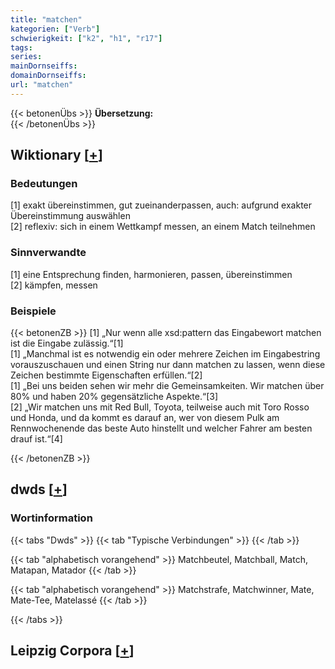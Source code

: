 ```yaml
---
title: "matchen"
kategorien: ["Verb"]
schwierigkeit: ["k2", "h1", "r17"]
tags:
series:
mainDornseiffs:
domainDornseiffs:
url: "matchen"
---
```


{{< betonenÜbs >}}
**Übersetzung:**  
{{< /betonenÜbs >}}

## Wiktionary [[+](https://de.wiktionary.org/wiki/matchen)]

### Bedeutungen
[1] exakt übereinstimmen, gut zueinanderpassen, auch: aufgrund exakter Übereinstimmung auswählen  
[2] reflexiv: sich in einem Wettkampf messen, an einem Match teilnehmen  

### Sinnverwandte
[1] eine Entsprechung finden, harmonieren, passen, übereinstimmen  
[2] kämpfen, messen  

### Beispiele
{{< betonenZB >}}
[1] „Nur wenn alle xsd:pattern das Eingabewort matchen ist die Eingabe zulässig.“[1]  
[1] „Manchmal ist es notwendig ein oder mehrere Zeichen im Eingabestring vorauszuschauen und einen String nur dann matchen zu lassen, wenn diese Zeichen bestimmte Eigenschaften erfüllen.“[2]  
[1] „Bei uns beiden sehen wir mehr die Gemeinsamkeiten. Wir matchen über 80% und haben 20% gegensätzliche Aspekte.“[3]  
[2] „Wir matchen uns mit Red Bull, Toyota, teilweise auch mit Toro Rosso und Honda, und da kommt es darauf an, wer von diesem Pulk am Rennwochenende das beste Auto hinstellt und welcher Fahrer am besten drauf ist.“[4]  

{{< /betonenZB >}}


## dwds [[+](https://www.dwds.de/wb/matchen)]

### Wortinformation
{{< tabs "Dwds" >}}
{{< tab "Typische Verbindungen" >}}
{{< /tab >}}

{{< tab "alphabetisch vorangehend" >}}
Matchbeutel, Matchball, Match, Matapan, Matador
{{< /tab >}}

{{< tab "alphabetisch vorangehend" >}}
Matchstrafe, Matchwinner, Mate, Mate-Tee, Matelassé
{{< /tab >}}

{{< /tabs >}}

## Leipzig Corpora [[+](https://corpora.uni-leipzig.de/en/res?word=matchen&corpusId=deu_newscrawl-public_2018)]

